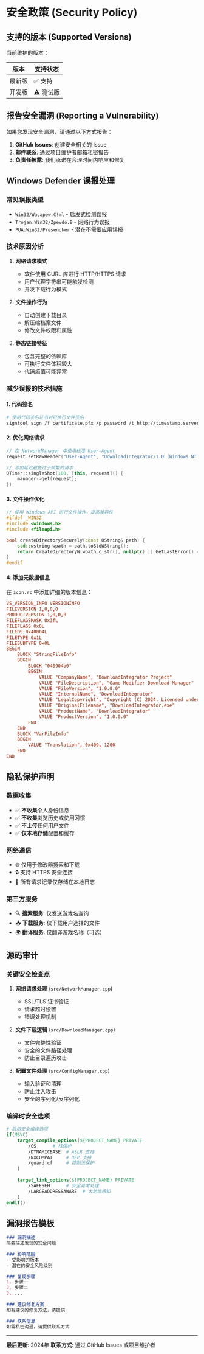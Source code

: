 # 安全政策 (Security Policy)

## 支持的版本 (Supported Versions)

当前维护的版本：

| 版本   | 支持状态    |
| ------ | ---------- |
| 最新版 | ✅ 支持     |
| 开发版 | ⚠️ 测试版   |

## 报告安全漏洞 (Reporting a Vulnerability)

如果您发现安全漏洞，请通过以下方式报告：

1. **GitHub Issues**: 创建安全相关的 Issue
2. **邮件联系**: 通过项目维护者邮箱私密报告
3. **负责任披露**: 我们承诺在合理时间内响应和修复

## Windows Defender 误报处理

### 常见误报类型

- `Win32/Wacapew.C!ml` - 启发式检测误报
- `Trojan:Win32/Zpevdo.B` - 网络行为误报  
- `PUA:Win32/Presenoker` - 潜在不需要应用误报

### 技术原因分析

1. **网络请求模式**
   - 软件使用 CURL 库进行 HTTP/HTTPS 请求
   - 用户代理字符串可能触发检测
   - 并发下载行为模式

2. **文件操作行为**
   - 自动创建下载目录
   - 解压缩档案文件
   - 修改文件权限和属性

3. **静态链接特征**
   - 包含完整的依赖库
   - 可执行文件体积较大
   - 代码熵值可能异常

### 减少误报的技术措施

#### 1. 代码签名
```bash
# 使用代码签名证书对可执行文件签名
signtool sign /f certificate.pfx /p password /t http://timestamp.server.com program.exe
```

#### 2. 优化网络请求
```cpp
// 在 NetworkManager 中使用标准 User-Agent
request.setRawHeader("User-Agent", "DownloadIntegrator/1.0 (Windows NT 10.0; Win64; x64)");

// 添加延迟避免过于频繁的请求
QTimer::singleShot(100, [this, request]() {
    manager->get(request);
});
```

#### 3. 文件操作优化
```cpp
// 使用 Windows API 进行文件操作，提高兼容性
#ifdef _WIN32
#include <windows.h>
#include <fileapi.h>

bool createDirectorySecurely(const QString& path) {
    std::wstring wpath = path.toStdWString();
    return CreateDirectoryW(wpath.c_str(), nullptr) || GetLastError() == ERROR_ALREADY_EXISTS;
}
#endif
```

#### 4. 添加元数据信息
在 `icon.rc` 中添加详细的版本信息：

```rc
VS_VERSION_INFO VERSIONINFO
FILEVERSION 1,0,0,0
PRODUCTVERSION 1,0,0,0
FILEFLAGSMASK 0x3fL
FILEFLAGS 0x0L
FILEOS 0x40004L
FILETYPE 0x1L
FILESUBTYPE 0x0L
BEGIN
    BLOCK "StringFileInfo"
    BEGIN
        BLOCK "040904b0"
        BEGIN
            VALUE "CompanyName", "DownloadIntegrator Project"
            VALUE "FileDescription", "Game Modifier Download Manager"
            VALUE "FileVersion", "1.0.0.0"
            VALUE "InternalName", "DownloadIntegrator"
            VALUE "LegalCopyright", "Copyright (C) 2024. Licensed under MIT."
            VALUE "OriginalFilename", "DownloadIntegrator.exe"
            VALUE "ProductName", "DownloadIntegrator"
            VALUE "ProductVersion", "1.0.0.0"
        END
    END
    BLOCK "VarFileInfo"
    BEGIN
        VALUE "Translation", 0x409, 1200
    END
END
```

## 隐私保护声明

### 数据收集
- ✅ **不收集**个人身份信息
- ✅ **不收集**浏览历史或使用习惯
- ✅ **不上传**任何用户文件
- ✅ **仅本地存储**配置和缓存

### 网络通信
- 🌐 仅用于修改器搜索和下载
- 🔒 支持 HTTPS 安全连接
- 📝 所有请求记录仅存储在本地日志

### 第三方服务
- 🔍 **搜索服务**: 仅发送游戏名查询
- 📥 **下载服务**: 仅下载用户选择的文件
- 🌍 **翻译服务**: 仅翻译游戏名称（可选）

## 源码审计

### 关键安全检查点

1. **网络请求处理** (`src/NetworkManager.cpp`)
   - SSL/TLS 证书验证
   - 请求超时设置
   - 错误处理机制

2. **文件下载逻辑** (`src/DownloadManager.cpp`)
   - 文件完整性验证
   - 安全的文件路径处理
   - 防止目录遍历攻击

3. **配置文件处理** (`src/ConfigManager.cpp`)
   - 输入验证和清理
   - 防止注入攻击
   - 安全的序列化/反序列化

### 编译时安全选项

```cmake
# 启用安全编译选项
if(MSVC)
    target_compile_options(${PROJECT_NAME} PRIVATE
        /GS      # 栈保护
        /DYNAMICBASE  # ASLR 支持
        /NXCOMPAT     # DEP 支持
        /guard:cf     # 控制流保护
    )
    
    target_link_options(${PROJECT_NAME} PRIVATE
        /SAFESEH      # 安全异常处理
        /LARGEADDRESSAWARE  # 大地址感知
    )
endif()
```

## 漏洞报告模板

```markdown
### 漏洞描述
简要描述发现的安全问题

### 影响范围
- 受影响的版本
- 潜在的安全风险级别

### 复现步骤
1. 步骤一
2. 步骤二
3. ...

### 建议修复方案
如有建议的修复方法，请提供

### 联系信息
如需私密沟通，请提供联系方式
```

---

**最后更新**: 2024年
**联系方式**: 通过 GitHub Issues 或项目维护者 